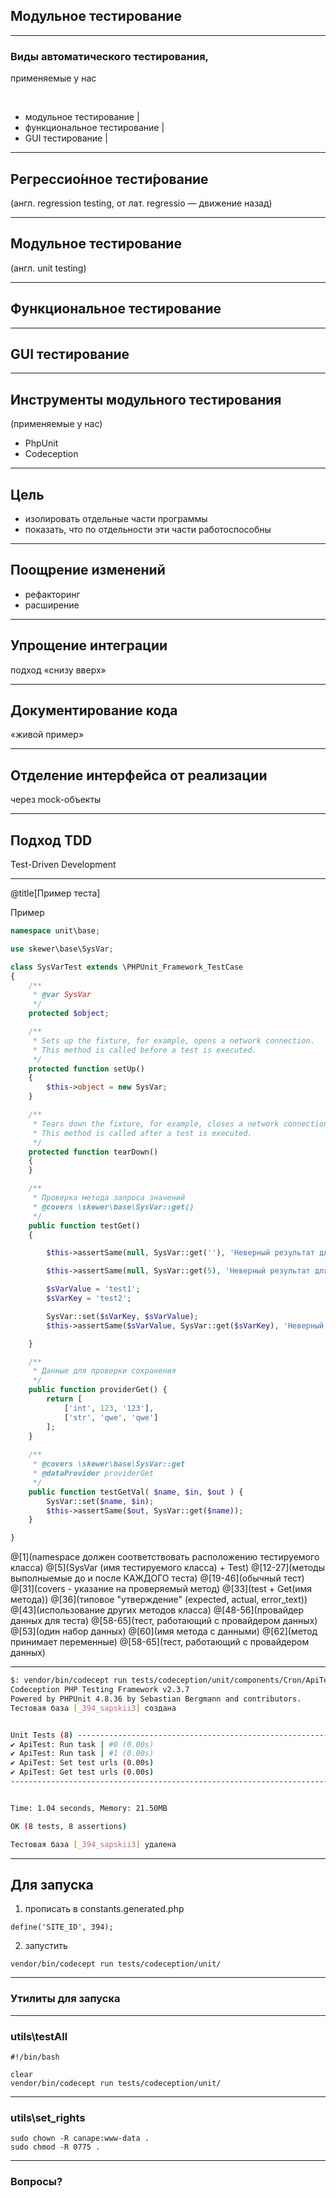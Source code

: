 ## Модульное тестирование

---

### Виды автоматического тестирования,
применяемые у нас

<br>

- модульное тестирование |
- функциональное тестирование |
- GUI тестирование |

---

## Регрессио́нное тести́рование 

(англ. regression testing, от лат. regressio — движение назад)

---

## Модульное тестирование

(англ. unit testing)

---

## Функциональное тестирование

---

## GUI тестирование

---

## Инструменты модульного тестирования
(применяемые у нас)

- PhpUnit
- Codeception

---

## Цель

- изолировать отдельные части программы 
- показать, что по отдельности эти части работоспособны

---

## Поощрение изменений

- рефакторинг
- расширение

---

## Упрощение интеграции

подход «снизу вверх»

---

## Документирование кода

«живой пример»

---

## Отделение интерфейса от реализации

через mock-объекты

---

## Подход TDD

Test-Driven Development

---

@title[Пример теста]

<p><span class="slide-title">Пример</span></p>

```php
namespace unit\base;

use skewer\base\SysVar;

class SysVarTest extends \PHPUnit_Framework_TestCase
{
    /**
     * @var SysVar
     */
    protected $object;

    /**
     * Sets up the fixture, for example, opens a network connection.
     * This method is called before a test is executed.
     */
    protected function setUp()
    {
        $this->object = new SysVar;
    }

    /**
     * Tears down the fixture, for example, closes a network connection.
     * This method is called after a test is executed.
     */
    protected function tearDown()
    {
    }

    /**
     * Проверка метода запроса значений    
     * @covers \skewer\base\SysVar::get()
     */
    public function testGet()
    {

        $this->assertSame(null, SysVar::get(''), 'Неверный результат для пустого значения!');

        $this->assertSame(null, SysVar::get(5), 'Неверный результат для некорректных входных параметров. Type:int');

        $sVarValue = 'test1';
        $sVarKey = 'test2';

        SysVar::set($sVarKey, $sVarValue);
        $this->assertSame($sVarValue, SysVar::get($sVarKey), 'Неверный результат!');

    }

    /**
     * Данные для проверки сохранения
     */         
    public function providerGet() {
        return [
            ['int', 123, '123'],
            ['str', 'qwe', 'qwe']
        ];
    }
    
    /**
     * @covers \skewer\base\SysVar::get
     * @dataProvider providerGet
     */         
    public function testGetVal( $name, $in, $out ) {
        SysVar::set($name, $in);
        $this->assertSame($out, SysVar::get($name));   
    }

}
```

@[1](namespace должен соответствовать расположению тестируемого класса)
@[5](SysVar (имя тестируемого класса) + Test)
@[12-27](методы выполныемые до и после КАЖДОГО теста)
@[19-46](обычный тест)
@[31](covers - указание на проверяемый метод)
@[33](test + Get(имя метода))
@[36](типовое "утверждение" (expected, actual, error_text))
@[43](использование других методов класса)
@[48-56](провайдер данных для теста)
@[58-65](тест, работающий с провайдером данных)
@[53](один набор данных)
@[60](имя метода с данными)
@[62](метод принимает переменные)
@[58-65](тест, работающий с провайдером данных)

---

```bash
$: vendor/bin/codecept run tests/codeception/unit/components/Cron/ApiTest.php
Codeception PHP Testing Framework v2.3.7
Powered by PHPUnit 4.8.36 by Sebastian Bergmann and contributors.
Тестовая база [_394_sapskii3] создана


Unit Tests (8) ---------------------------------------------------------------------------------------------------------
✔ ApiTest: Run task | #0 (0.00s)
✔ ApiTest: Run task | #1 (0.00s)
✔ ApiTest: Set test urls (0.00s)
✔ ApiTest: Get test urls (0.00s)
------------------------------------------------------------------------------------------------------------------------


Time: 1.04 seconds, Memory: 21.50MB

OK (8 tests, 8 assertions)

Тестовая база [_394_sapskii3] удалена
```
---

## Для запуска

1. прописать в constants.generated.php
```
define('SITE_ID', 394);
```
2. запустить
```
vendor/bin/codecept run tests/codeception/unit/
```
---

### Утилиты для запуска

---

### utils\testAll

```
#!/bin/bash

clear
vendor/bin/codecept run tests/codeception/unit/
```

---

### utils\set_rights

```
sudo chown -R canape:www-data .
sudo chmod -R 0775 .
```

---

### Вопросы?
